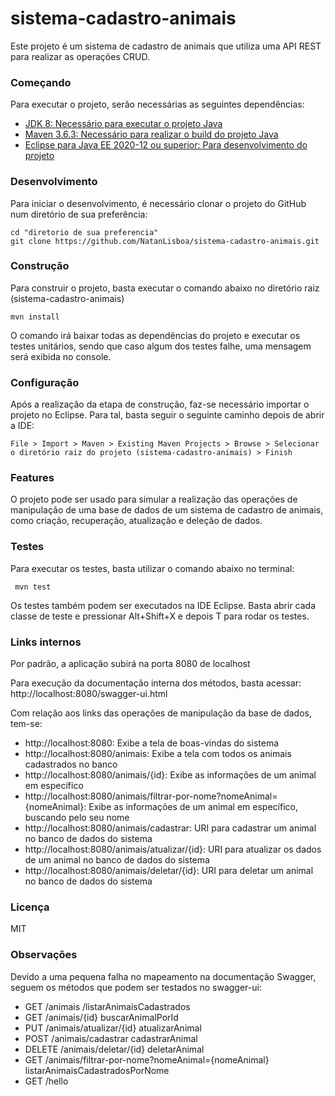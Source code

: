 # sistema-cadastro-animais
Este projeto é um sistema de cadastro de animais que utiliza uma API REST para realizar as operações CRUD.

### Começando
Para executar o projeto, serão necessárias as seguintes dependências:
* [JDK 8: Necessário para executar o projeto Java](https://www.oracle.com/br/java/technologies/javase/javase-jdk8-downloads.html)
* [Maven 3.6.3: Necessário para realizar o build do projeto Java](https://maven.apache.org/download.cgi)
* [Eclipse para Java EE 2020-12 ou superior: Para desenvolvimento do projeto](https://www.eclipse.org/downloads/packages/)

### Desenvolvimento
Para iniciar o desenvolvimento, é necessário clonar o projeto do GitHub num diretório de sua preferência:  
```shell
cd "diretorio de sua preferencia"  
git clone https://github.com/NatanLisboa/sistema-cadastro-animais.git
```
### Construção
Para construir o projeto, basta executar o comando abaixo no diretório raiz (sistema-cadastro-animais) 
```shell
mvn install
````  
O comando irá baixar todas as dependências do projeto e executar os testes unitários,
sendo que caso algum dos testes falhe, uma mensagem será exibida no console.  

### Configuração
Após a realização da etapa de construção, faz-se necessário  importar o projeto no Eclipse. Para tal, basta seguir o seguinte caminho
depois de abrir a IDE:  
```shell
File > Import > Maven > Existing Maven Projects > Browse > Selecionar o diretório raiz do projeto (sistema-cadastro-animais) > Finish
```  
### Features
O projeto pode ser usado para simular a realização das operações de manipulação de uma base de dados de um sistema
de cadastro de animais, como criação, recuperação, atualização e deleção de dados.

### Testes
Para executar os testes, basta utilizar o comando abaixo no terminal:
```shell
 mvn test
```  
Os testes também podem ser executados na IDE Eclipse. Basta abrir cada classe de teste e pressionar Alt+Shift+X e depois T para rodar os testes.  

### Links internos
Por padrão, a aplicação subirá na porta 8080 de localhost

Para execução da documentação interna dos métodos, basta acessar: http://localhost:8080/swagger-ui.html

Com relação aos links das operações de manipulação da base de dados, tem-se:
* http://localhost:8080: Exibe a tela de boas-vindas do sistema
* http://localhost:8080/animais: Exibe a tela com todos os animais cadastrados no banco
* http://localhost:8080/animais/{id}: Exibe as informações de um animal em específico
* http://localhost:8080/animais/filtrar-por-nome?nomeAnimal={nomeAnimal}: Exibe as informações de um animal em específico, buscando pelo seu nome
* http://localhost:8080/animais/cadastrar: URI para cadastrar um animal no banco de dados do sistema
* http://localhost:8080/animais/atualizar/{id}: URI para atualizar os dados de um animal no banco de dados do sistema
* http://localhost:8080/animais/deletar/{id}: URI para deletar um animal no banco de dados do sistema

### Licença
MIT

### Observações
Devido a uma pequena falha no mapeamento na documentação Swagger, seguem os métodos que podem ser testados no swagger-ui:
* GET /animais /listarAnimaisCadastrados
* GET /animais/{id} buscarAnimalPorId
* PUT /animais/atualizar/{id} atualizarAnimal
* POST /animais/cadastrar cadastrarAnimal
* DELETE /animais/deletar/{id} deletarAnimal
* GET /animais/filtrar-por-nome?nomeAnimal={nomeAnimal} listarAnimaisCadastradosPorNome
* GET /hello 
